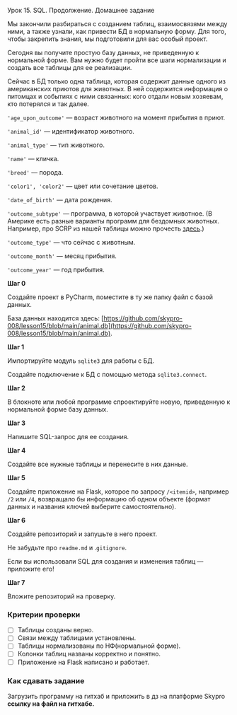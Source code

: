 Урок 15. SQL. Продолжение. Домашнее задание

Мы закончили разбираться с созданием таблиц, взаимосвязями между ними, а также узнали, как привести БД в нормальную форму. Для того, чтобы закрепить знания, мы подготовили для вас особый проект. 

Сегодня вы получите простую базу данных, не приведенную к нормальной форме. Вам нужно будет пройти все шаги нормализации и создать все таблицы для ее реализации. 

Сейчас в БД только одна таблица, которая содержит данные одного из американских приютов для животных. В ней содержится информация о питомцах и событиях с ними связанных: кого отдали новым хозяевам, кто потерялся и так далее. 

`'age_upon_outcome'` — возраст животного на момент прибытия в приют.

`'animal_id'` — идентификатор животного.

`'animal_type'` — тип животного. 

`'name'` — кличка. 

`'breed'` — порода.

`'color1', 'color2'` — цвет или сочетание цветов. 

`'date_of_birth'` — дата рождения. 

`'outcome_subtype'` — программа, в которой участвует животное. (В Америке есть разные варианты программ для бездомных животных. Например, про SCRP из нашей таблицы можно прочесть [здесь](https://www.maddiesfund.org/austin-animal-services-stray-cat-return-program.htm).)

`'outcome_type'` — что сейчас с животным. 

`'outcome_month'` — месяц прибытия. 

`'outcome_year'` — год прибытия.

**Шаг 0**

Создайте проект в PyCharm, поместите в ту же папку файл с базой данных. 

База данных находится здесь: [https://github.com/skypro-008/lesson15/blob/main/animal.db](https://github.com/skypro-008/lesson15/blob/main/animal.db).

**Шаг 1**

Импортируйте модуль `sqlite3` для работы с БД. 

Создайте подключение к БД с помощью метода `sqlite3.connect`.

**Шаг 2**

В блокноте или любой программе спроектируйте новую, приведенную к нормальной форме базу данных. 

**Шаг 3**

Напишите SQL-запрос для ее создания.

**Шаг 4**

Создайте все нужные таблицы и перенесите в них данные.

**Шаг 5**

Создайте приложение на Flask, которое по запросу `/<itemid>`, например `/2` или `/4`, возвращало бы информацию об одном объекте (формат данных и названия ключей выберите самостоятельно).

**Шаг 6**

Создайте репозиторий и запушьте в него проект. 

Не забудьте про `readme.md` и .`gitignore`.

Если вы использовали SQL для создания и изменения таблиц — приложите его!

**Шаг 7**

Вложите репозиторий на проверку.

### Критерии проверки

- [ ]  Таблицы созданы верно.
- [ ]  Связи между таблицами установлены.
- [ ]  Таблицы нормализованы по НФ(нормальной форме).
- [ ]  Колонки таблиц названы корректно и понятно.
- [ ]  Приложение на Flask написано и работает.

### **Как сдавать задание**

Загрузить программу на гитхаб и приложить в дз на платформе Skypro **ссылку на файл на гитхабе.**